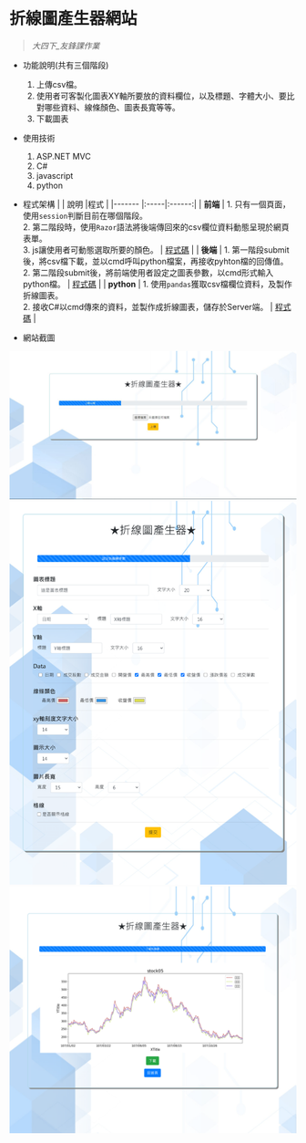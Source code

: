 # 折線圖產生器網站
> _大四下_友鋒課作業_   

* 功能說明(共有三個階段)
  1. 上傳csv檔。
  2. 使用者可客製化圖表XY軸所要放的資料欄位，以及標題、字體大小、要比對哪些資料、線條顏色、圖表長寬等等。
  3. 下載圖表
 
* 使用技術
  1. ASP.NET MVC
  2. C#
  3. javascript
  4. python  
  
* 程式架構
  |        | 說明 |程式 |
  |------- |:-----|:------:|
  | **前端**   |  1. 只有一個頁面，使用`session`判斷目前在哪個階段。</br>2. 第二階段時，使用`Razor`語法將後端傳回來的csv欄位資料動態呈現於網頁表單。</br>3. js讓使用者可動態選取所要的顏色。  |  [程式碼](https://github.com/hank444tw/0617Work/blob/master/0617Work/Views/Home/Index.cshtml) |
  | **後端**   |  1. 第一階段submit後，將csv檔下載，並以cmd呼叫python檔案，再接收pyhton檔的回傳值。 </br>2. 第二階段submit後，將前端使用者設定之圖表參數，以cmd形式輸入python檔。  |  [程式碼](https://github.com/hank444tw/0617Work/blob/master/0617Work/Controllers/HomeController.cs) |
  | **python** |  1. 使用`pandas`獲取csv檔欄位資料，及製作折線圖表。</br>2. 接收C#以cmd傳來的資料，並製作成折線圖表，儲存於Server端。  |   [程式碼](https://github.com/hank444tw/0617Work/blob/master/0617Work/Python/0617Work.py) |     

* 網站截圖
<img src="https://github.com/hank444tw/0617Work/blob/master/Demo1.JPG" stryle="float:right" />  

<img src="https://github.com/hank444tw/0617Work/blob/master/Demo2.png" stryle="float:right" />    

<img src="https://github.com/hank444tw/0617Work/blob/master/Demo3.png" stryle="float:right" />
